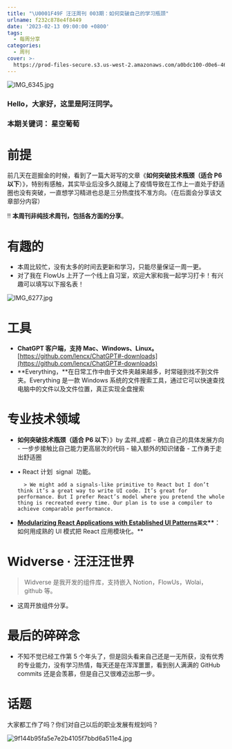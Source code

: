 ```yaml
---
title: "\U0001F49F 汪汪周刊 003期：如何突破自己的学习瓶颈"
urlname: f232c878e4f8449
date: '2023-02-13 09:00:00 +0800'
tags:
  - 每周分享
categories:
  - 周刊
cover: >-
  https://prod-files-secure.s3.us-west-2.amazonaws.com/a0bdc100-d0e6-4660-8a91-9071d9d01779/b3dcc974-bb70-4c35-90e9-7f1e6273387e/%E8%93%9D%E7%B2%89%E8%89%B2%E8%B7%B3%E8%9A%A4%E5%B8%82%E5%9C%BA%E7%9F%A2%E9%87%8F%E6%B4%BB%E5%8A%A8%E5%AE%A3%E4%BC%A0%E4%B8%AD%E6%96%87%E5%BE%AE%E4%BF%A1%E5%85%AC%E4%BC%97%E5%8F%B7%E5%B0%81%E9%9D%A2.png?X-Amz-Algorithm=AWS4-HMAC-SHA256&X-Amz-Content-Sha256=UNSIGNED-PAYLOAD&X-Amz-Credential=AKIAT73L2G45HZZMZUHI%2F20240106%2Fus-west-2%2Fs3%2Faws4_request&X-Amz-Date=20240106T091252Z&X-Amz-Expires=3600&X-Amz-Signature=39d616b6aeb8a2c329d8d7727c955f3f252079c1d15b09d494e19e6a14e25329&X-Amz-SignedHeaders=host&x-id=GetObject
---
```


![IMG_6345.jpg](https://prod-files-secure.s3.us-west-2.amazonaws.com/a0bdc100-d0e6-4660-8a91-9071d9d01779/b92fc805-affe-49a2-859c-d44855a2cca3/IMG_6345.jpg?X-Amz-Algorithm=AWS4-HMAC-SHA256&X-Amz-Content-Sha256=UNSIGNED-PAYLOAD&X-Amz-Credential=AKIAT73L2G45HZZMZUHI%2F20240106%2Fus-west-2%2Fs3%2Faws4_request&X-Amz-Date=20240106T091253Z&X-Amz-Expires=3600&X-Amz-Signature=1f42cab87d3e4259f7e4a6e37235fce151958268af9d81356047225146aa1647&X-Amz-SignedHeaders=host&x-id=GetObject)

### Hello，大家好，这里是阿汪同学。

### 本期关键词： 星空葡萄

# 前提

前几天在逛掘金的时候，看到了一篇大哥写的文章《**如何突破技术瓶颈（适合 P6 以下**）》，特别有感触，其实毕业后没多久就碰上了疫情导致在工作上一直处于舒适圈也没有突破，一直想学习精进也总是三分热度找不准方向。（在后面会分享该文章部分内容）

‼️ **本周刊非纯技术周刊，包括各方面的分享**。

# 有趣的

- 本周比较忙，没有太多的时间去更新和学习，只能尽量保证一周一更。
- 对了我在 FlowUs 上开了一个线上自习室，欢迎大家和我一起学习打卡！有兴趣可以填写以下报名表！

![IMG_6277.jpg](https://prod-files-secure.s3.us-west-2.amazonaws.com/a0bdc100-d0e6-4660-8a91-9071d9d01779/a75bc9e0-a3f0-436c-99e0-6ff9e525ca97/IMG_6277.jpg?X-Amz-Algorithm=AWS4-HMAC-SHA256&X-Amz-Content-Sha256=UNSIGNED-PAYLOAD&X-Amz-Credential=AKIAT73L2G45HZZMZUHI%2F20240106%2Fus-west-2%2Fs3%2Faws4_request&X-Amz-Date=20240106T091253Z&X-Amz-Expires=3600&X-Amz-Signature=92cb6b60fedab68efec932995a9f2e15b9d896e336ce71d68a45d600f9be0e75&X-Amz-SignedHeaders=host&x-id=GetObject)

# 工具

- **ChatGPT 客户端，支持 Mac、Windows、Linux。**[https://github.com/lencx/ChatGPT#-downloads](https://github.com/lencx/ChatGPT#-downloads)
- **Everything，**在日常工作中由于文件夹越来越多，时常碰到找不到文件夹。Everything 是一款 Windows 系统的文件搜索工具，通过它可以快速查找电脑中的文件以及文件位置，真正实现全盘搜索

# 专业技术领域

- **如何突破技术瓶颈（适合 P6 以下**）》by 孟祥\_成都 - 确立自己的具体发展方向 - 一步步接触比自己能力更高层次的代码 - 输入额外的知识储备 - 工作勇于走出舒适圈
- • React 计划  signal  功能。

      	> We might add a signals-like primitive to React but I don’t think it’s a great way to write UI code. It’s great for performance. But I prefer React’s model where you pretend the whole thing is recreated every time. Our plan is to use a compiler to achieve comparable performance.

- [**Modularizing React Applications with Established UI Patterns**](https://martinfowler.com/articles/modularizing-react-apps.html)**`英文`\*\***：如何用成熟的 UI 模式把 React 应用模块化。\*\*

# Widverse · 汪汪汪世界

> Widverse 是我开发的组件库，支持嵌入 Notion，FlowUs，Wolai，github 等。

- 这周开放组件分享。

# 最后的碎碎念

- 不知不觉已经工作第 5 个年头了，但是回头看来自己还是一无所获，没有优秀的专业能力，没有学习热情，每天还是在浑浑噩噩，看到别人满满的 GitHub commits 还是会羡慕，但是自己又很难迈出那一步。

# 话题

大家都工作了吗？你们对自己以后的职业发展有规划吗？

![9f144b95fa5e7e2b4105f7bbd6a511e4.jpg](https://i.hd-r.cn/9f144b95fa5e7e2b4105f7bbd6a511e4.jpg)

